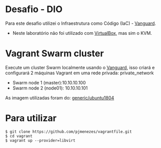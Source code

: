 # Desafio - DIO

Para este desafio utilizei o Infraestrutura como Código (IaC) - [Vanguard](https://www.modbusdriver.com/diagslave.html). 
* Neste laboratório não foi utilizado com [VirtualBox](https://www.virtualbox.org/), mas sim o KVM. 


# Vagrant Swarm cluster

Execute um cluster Swarm localmente usando o [Vanguard](https://www.modbusdriver.com/diagslave.html), isso criará e configurará 2 máquinas Vagrant em uma rede privada: private_network

* Swarm node 1 (master):10.10.10.100
* Swarm node 2 (node01): 10.10.10.101

As imagem utilizadas foram do: [generic/ubuntu1804](https://app.vagrantup.com/generic/boxes/ubuntu1804)

# Para utilizar

```
$ git clone https://github.com/pjmenezes/vagrantfile.git
$ cd vagrant
$ vagrant up --provider=libvirt
```
